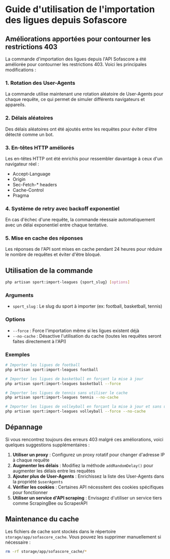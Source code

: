 # Guide d'utilisation de l'importation des ligues depuis Sofascore

## Améliorations apportées pour contourner les restrictions 403

La commande d'importation des ligues depuis l'API Sofascore a été améliorée pour contourner les restrictions 403. Voici les principales modifications :

### 1. Rotation des User-Agents

La commande utilise maintenant une rotation aléatoire de User-Agents pour chaque requête, ce qui permet de simuler différents navigateurs et appareils.

### 2. Délais aléatoires

Des délais aléatoires ont été ajoutés entre les requêtes pour éviter d'être détecté comme un bot.

### 3. En-têtes HTTP améliorés

Les en-têtes HTTP ont été enrichis pour ressembler davantage à ceux d'un navigateur réel :
- Accept-Language
- Origin
- Sec-Fetch-* headers
- Cache-Control
- Pragma

### 4. Système de retry avec backoff exponentiel

En cas d'échec d'une requête, la commande réessaie automatiquement avec un délai exponentiel entre chaque tentative.

### 5. Mise en cache des réponses

Les réponses de l'API sont mises en cache pendant 24 heures pour réduire le nombre de requêtes et éviter d'être bloqué.

## Utilisation de la commande

```bash
php artisan sport:import-leagues {sport_slug} [options]
```

### Arguments

- `sport_slug` : Le slug du sport à importer (ex: football, basketball, tennis)

### Options

- `--force` : Force l'importation même si les ligues existent déjà
- `--no-cache` : Désactive l'utilisation du cache (toutes les requêtes seront faites directement à l'API)

### Exemples

```bash
# Importer les ligues de football
php artisan sport:import-leagues football

# Importer les ligues de basketball en forçant la mise à jour
php artisan sport:import-leagues basketball --force

# Importer les ligues de tennis sans utiliser le cache
php artisan sport:import-leagues tennis --no-cache

# Importer les ligues de volleyball en forçant la mise à jour et sans utiliser le cache
php artisan sport:import-leagues volleyball --force --no-cache
```

## Dépannage

Si vous rencontrez toujours des erreurs 403 malgré ces améliorations, voici quelques suggestions supplémentaires :

1. **Utiliser un proxy** : Configurez un proxy rotatif pour changer d'adresse IP à chaque requête
2. **Augmenter les délais** : Modifiez la méthode `addRandomDelay()` pour augmenter les délais entre les requêtes
3. **Ajouter plus de User-Agents** : Enrichissez la liste des User-Agents dans la propriété `$userAgents`
4. **Vérifier les cookies** : Certaines API nécessitent des cookies spécifiques pour fonctionner
5. **Utiliser un service d'API scraping** : Envisagez d'utiliser un service tiers comme ScrapingBee ou ScraperAPI

## Maintenance du cache

Les fichiers de cache sont stockés dans le répertoire `storage/app/sofascore_cache`. Vous pouvez les supprimer manuellement si nécessaire :

```bash
rm -rf storage/app/sofascore_cache/*
```